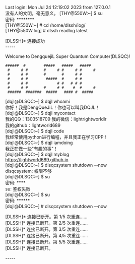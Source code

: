 Last login: Mon Jul 24 12:19:02 2023 from 127.0.0.1  
没有人的文明，毫无意义。
\[THY@550W\:\~\] \$ su  
密码: \*\*\*\*\*\*\*\*  
\[THY@550W\:\~\] \# cd /home/dlssh/log/  
\[THY@550W\:log\] \# dlssh readlog latest  

\[DLSSH\]\* 连接成功  
\-----

Welcome to DengquejiL Super Quantum Computer\(DLSQC\)!  
<!-- 想不到吧，DLSQC是真的存在的(doge) -->  
<!-- https://smms.app/image/Bjm79bJGSTCDMEN -->  
```
######  #        #####   #####   #####  
 #     # #       #     # #     # #     # 
 #     # #       #       #     # #       
 #     # #        #####  #     # #       
 #     # #             # #   # # #       
 #     # #       #     # #    #  #     # 
 ######  #######  #####   #### #  #####
```
\[dqjl@DLSQC\:\~\] \$ dqjl whoami  
你好！我是DengQueJiL！你也可以叫我DQJL！  
\[dqjl@DLSQC\:\~\] \$ dqjl mycontact  
我的QQ：1303518709
我的微信：lightrightworldlr  
我的github：lightworld689  
\[dqjl@DLSQC\:\~\] \$ dqjl code  
我经常使用python进行编程，并且我正在学习CPP！  
\[dqjl@DLSQC\:\~\] \$ dqjl iamdoing  
我正在做一些"有趣的事"！  
\[dqjl@DLSQC\:\~\] \$ dqjl myblog  
https://lightworld689.github.io  
\[dqjl@DLSQC\:\~\] \$ dlsqcsystem shutdown --now  
dlsqcsystem: 权限不够  
\[dqjl@DLSQC\:\~\] \$ su  
密码: \*\*\*\*  
su: 鉴权失败  
\[dqjl@DLSQC\:\~\] \$ su  
密码: \*\*\*\*\*\*  
\[dqjl@DLSQC\:\~\] \# dlsqcsystem shutdown --now  
  
\[DLSSH\]\* 连接已断开。第 1/5 次重连……  
\[DLSSH\]\* 连接已断开。第 2/5 次重连……  
\[DLSSH\]\* 连接已断开。第 3/5 次重连……  
\[DLSSH\]\* 连接已断开。第 4/5 次重连……  
\[DLSSH\]\* 连接已断开。第 5/5 次重连……  
\[DLSSH\]\* 连接已断开。  

\-\-\-\-\-  

